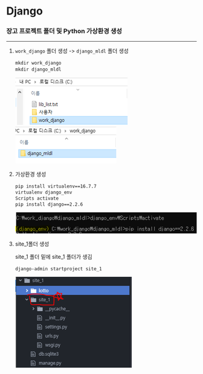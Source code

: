 # Django

### 장고 프로젝트 폴더 및 Python 가상환경 생성

---

1. `work_django` 폴더 생성 -> `django_mldl` 폴더 생성

   ```powershell
   mkdir work_django
   mkdir django_mldl
   ```

   ![image-20200210165705016](./Image/image-20200210165705016.png)   ![image-20200210170105644](./Image/image-20200210170105644.png)

2. 가상환경 생성

   ```shell
   pip install virtualenv==16.7.7
   virtualenv django_env
   Scripts activate
   pip install django==2.2.6
   ```

   ![image-20200210170448306](./Image/image-20200210170448306.png) 

3. site_1폴더 생성

   site_1 폴더 밑에 site_1 폴더가 생김

   ```shell
   django-admin startproject site_1
   ```

   ![image-20200210170952631](./Image/image-20200210170952631.png) 

